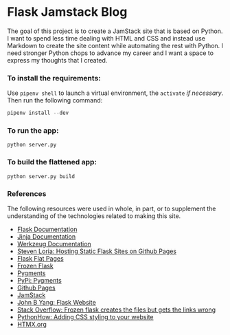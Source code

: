 # Flask Jamstack Blog

The goal of this project is to create a JamStack site that is based on Python. I want to spend less time dealing with HTML and CSS and instead use Markdown to create the site content while automating the rest with Python. I need stronger Python chops to advance my career and I want a space to express my thoughts that I created.

### To install the requirements:

Use `pipenv shell` to launch a virtual environment, the `activate` *if necessary*. Then run the following command:

```python
pipenv install --dev
```

### To run the app:

`python server.py`

### To build the flattened app:

`python server.py build`

### References

The following resources were used in whole, in part, or to supplement the understanding of the technologies related to making this site.

* [Flask Documentation](https://flask.palletsprojects.com/en/2.2.x/)
* [Jinja Documentation](https://jinja.palletsprojects.com/)
* [Werkzeug Documentation](https://werkzeug.palletsprojects.com/)
* [Steven Loria: Hosting Static Flask Sites on Github Pages](https://stevenloria.com/hosting-static-flask-sites-on-github-pages/)
* [Flask Flat Pages](https://pythonhosted.org/Flask-FlatPages/)
* [Frozen Flask](https://pythonhosted.org/Frozen-Flask/)
* [Pygments](https://pygments.org/download/)
* [PyPi: Pygments](https://pypi.org/project/Pygments/)
* [Github Pages](https://pages.github.com/)
* [JamStack](https://jamstack.org/)
* [John B Yang: Flask Website](https://john-b-yang.github.io/flask-website/)
* [Stack Overflow: Frozen flask creates the files but gets the links wrong](https://stackoverflow.com/questions/21956626/frozen-flask-creates-the-files-but-gets-the-links-wrong)
* [PythonHow: Adding CSS styling to your website](https://pythonhow.com/python-tutorial/flask/Adding-CSS-styling-to-your-website/)
* [HTMX.org](https://htmx.org/)
